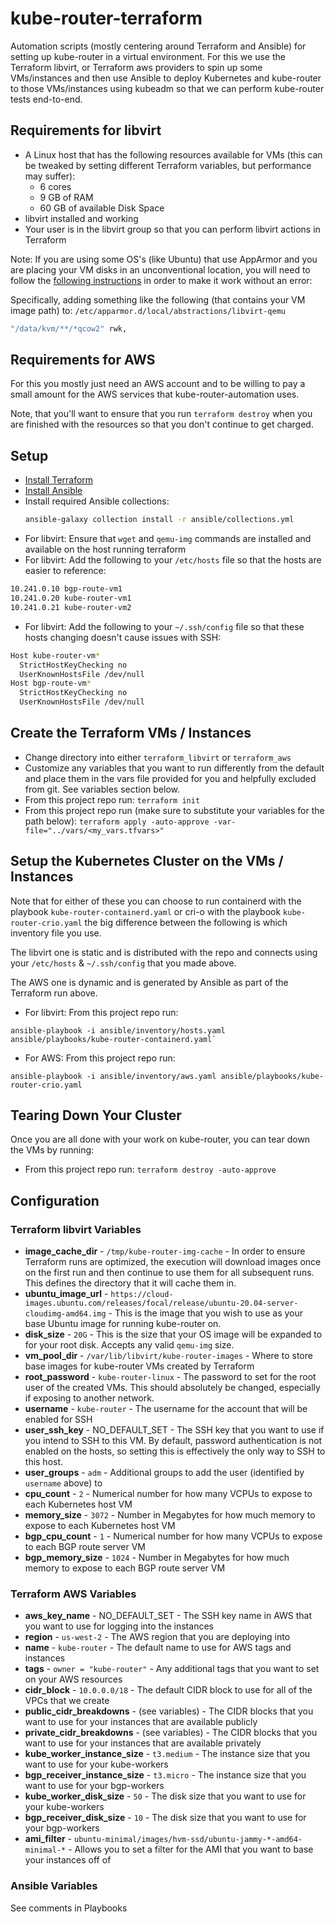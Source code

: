 # kube-router-terraform

Automation scripts (mostly centering around Terraform and Ansible) for setting
up kube-router in a virtual environment. For this we use the Terraform libvirt,
or Terraform aws providers to spin up some VMs/instances and then use Ansible to
deploy Kubernetes and kube-router to those VMs/instances using kubeadm so that
we can perform kube-router tests end-to-end.

## Requirements for libvirt

* A Linux host that has the following resources available for VMs (this can be
tweaked by setting different Terraform variables, but performance may suffer):
  * 6 cores
  * 9 GB of RAM
  * 60 GB of available Disk Space
* libvirt installed and working
* Your user is in the libvirt group so that you can perform libvirt actions in
  Terraform

Note: If you are using some OS's (like Ubuntu) that use AppArmor and you are
placing your VM disks in an unconventional location, you will need to follow
the [following instructions](https://github.com/dmacvicar/terraform-provider-libvirt/issues/920)
in order to make it work without an error:

Specifically, adding something like the following (that contains your VM
image path) to: `/etc/apparmor.d/local/abstractions/libvirt-qemu`

```sh
"/data/kvm/**/*qcow2" rwk,
```

## Requirements for AWS

For this you mostly just need an AWS account and to be willing to pay a small
amount for the AWS services that kube-router-automation uses.

Note, that you'll want to ensure that you run `terraform destroy` when you are
finished with the resources so that you don't continue to get charged.

## Setup

* [Install Terraform](https://learn.hashicorp.com/tutorials/terraform/install-cli)
* [Install Ansible](https://docs.ansible.com/ansible/latest/installation_guide/intro_installation.html)
* Install required Ansible collections:
  ```bash
  ansible-galaxy collection install -r ansible/collections.yml
  ```
* For libvirt: Ensure that `wget` and `qemu-img` commands are installed and
  available on the host running terraform
* For libvirt: Add the following to your `/etc/hosts` file so that the hosts are
  easier to reference:

```sh
10.241.0.10 bgp-route-vm1
10.241.0.20 kube-router-vm1
10.241.0.21 kube-router-vm2
```

* For libvirt: Add the following to your `~/.ssh/config` file so that these
  hosts changing doesn't cause issues with SSH:

```sh
Host kube-router-vm*
  StrictHostKeyChecking no
  UserKnownHostsFile /dev/null
Host bgp-route-vm*
  StrictHostKeyChecking no
  UserKnownHostsFile /dev/null
```

## Create the Terraform VMs / Instances

* Change directory into either `terraform_libvirt` or `terraform_aws`
* Customize any variables that you want to run differently from the default and
  place them in the vars file provided for you and helpfully excluded from git.
  See variables section below.
* From this project repo run: `terraform init`
* From this project repo run (make sure to substitute your variables for the
  path below):
  `terraform apply -auto-approve -var-file="../vars/<my_vars.tfvars>"`

## Setup the Kubernetes Cluster on the VMs / Instances

Note that for either of these you can choose to run containerd with the playbook
`kube-router-containerd.yaml` or cri-o with the playbook `kube-router-crio.yaml`
the big difference between the following is which inventory file you use.

The libvirt one is static and is distributed with the repo and connects using
your `/etc/hosts` & `~/.ssh/config` that you made above.

The AWS one is dynamic and is generated by Ansible as part of the Terraform run
above.

* For libvirt: From this project repo run:

```
ansible-playbook -i ansible/inventory/hosts.yaml ansible/playbooks/kube-router-containerd.yaml`
```

* For AWS: From this project repo run:

```
ansible-playbook -i ansible/inventory/aws.yaml ansible/playbooks/kube-router-crio.yaml
```

## Tearing Down Your Cluster

Once you are all done with your work on kube-router, you can tear down the VMs
by running:

* From this project repo run: `terraform destroy -auto-approve`

## Configuration

### Terraform libvirt Variables

* **image_cache_dir** - `/tmp/kube-router-img-cache` - In order to ensure
  Terraform runs are optimized, the execution will download images once on the
  first run and then continue to use them for all subsequent runs. This defines
  the directory that it will cache them in.
* **ubuntu_image_url** -
`https://cloud-images.ubuntu.com/releases/focal/release/ubuntu-20.04-server-cloudimg-amd64.img` -
This is the image that you wish to use as your base Ubuntu image for running kube-router on.
* **disk_size** - `20G` - This is the size that your OS image will be expanded
  to for your root disk. Accepts any valid `qemu-img` size.
* **vm_pool_dir** - `/var/lib/libvirt/kube-router-images` - Where to store base
  images for kube-router VMs created by Terraform
* **root_password** - `kube-router-linux` - The password to set for the root
  user of the created VMs. This should absolutely be changed, especially if
  exposing to another network.
* **username** - `kube-router` - The username for the account that will be
  enabled for SSH
* **user_ssh_key** - NO_DEFAULT_SET - The SSH key that you want to use if you
  intend to SSH to this VM. By default, password authentication is not enabled
  on the hosts, so setting this is effectively the only way to SSH to this host.
* **user_groups** - `adm` - Additional groups to add the user (identified by
  `username` above) to
* **cpu_count** - `2` - Numerical number for how many VCPUs to expose to each
  Kubernetes host VM
* **memory_size** - `3072` - Number in Megabytes for how much memory to expose
  to each Kubernetes host VM
* **bgp_cpu_count** - `1` - Numerical number for how many VCPUs to expose to
  each BGP route server VM
* **bgp_memory_size** - `1024` - Number in Megabytes for how much memory to
  expose to each BGP route server VM

### Terraform AWS Variables

* **aws_key_name** - NO_DEFAULT_SET - The SSH key name in AWS that you want to
  use for logging into the instances
* **region** - `us-west-2` - The AWS region that you are deploying into
* **name** - `kube-router` - The default name to use for AWS tags and instances
* **tags** - `owner = "kube-router"` - Any additional tags that you want to set
  on your AWS resources
* **cidr_block** - `10.0.0.0/18` - The default CIDR block to use for all of the
  VPCs that we create
* **public_cidr_breakdowns** - (see variables) - The CIDR blocks that you want
  to use for your instances that are available publicly
* **private_cidr_breakdowns** - (see variables) - The CIDR blocks that you want
  to use for your instances that are available privately
* **kube_worker_instance_size** - `t3.medium` - The instance size that you want
  to use for your kube-workers
* **bgp_receiver_instance_size** - `t3.micro` - The instance size that you want
  to use for your bgp-workers
* **kube_worker_disk_size** - `50` - The disk size that you want to use for your
  kube-workers
* **bgp_receiver_disk_size** - `10` - The disk size that you want to use for
  your bgp-workers
* **ami_filter** -
  `ubuntu-minimal/images/hvm-ssd/ubuntu-jammy-*-amd64-minimal-*` -
  Allows you to set a filter for the AMI that you want to base your instances
  off of


### Ansible Variables

See comments in Playbooks
